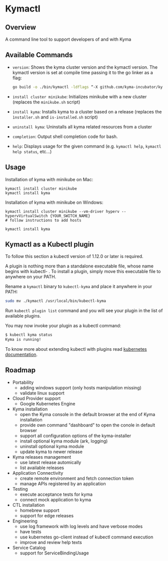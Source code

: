 # Kymactl

## Overview

A command line tool to support developers of and with Kyma

## Available Commands

- `version`: Shows the kyma cluster version and the kymactl version. The kymactl version is set at compile time passing it to the go linker as a flag:

    ```bash
    go build -o ./bin/kymactl -ldflags “-X github.com/kyma-incubator/kymactl/pkg/kymactl/cmd.Version=1.5.0” ./cmd/kymactl.go
    ```
- `install cluster minikube`: Initializes minikube with a new cluster (replaces the `minikube.sh` script) 
- `install kyma`: Installs kyma to a cluster based on a release (replaces the `ìnstaller.sh` and `is-installed.sh` script)
- `uninstall kyma`: Uninstalls all kyma related resources from a cluster
- `completion`: Output shell completion code for bash.
- `help`: Displays usage for the given command (e.g. `kymactl help`, `kymactl help status`, etc...)

## Usage

Installation of kyma with minikube on Mac:
```
kymactl install cluster minikube
kymactl install kyma
```

Installation of kyma with minikube on Windows:
```
kymactl install cluster minikube --vm-driver hyperv --hypervVirtualSwitch {YOUR_SWITCH_NAME}
# follow instructions to add hosts

kymactl install kyma
```

## Kymactl as a Kubectl plugin

To follow this section a kubectl version of 1.12.0 or later is required.

A plugin is nothing more than a standalone executable file, whose name begins with kubectl- . To install a plugin, simply move this executable file to anywhere on your PATH.

Rename a `kymactl` binary to `kubectl-kyma` and place it anywhere in your PATH:

```bash
sudo mv ./kymactl /usr/local/bin/kubectl-kyma
```

Run `kubectl plugin list` command and you will see your plugin in the list of available plugins.

You may now invoke your plugin as a kubectl command:

```bash
$ kubectl kyma status
Kyma is running!
```

To know more about extending kubectl with plugins read [kubernetes documentation](https://kubernetes.io/docs/tasks/extend-kubectl/kubectl-plugins/).

## Roadmap
- Portability
  - adding windows support (only hosts manipulation missing)
  - validate linux support
- Cloud Provider support
  - Google Kubernetes Engine
- Kyma installation
  - open the Kyma console in the default browser at the end of Kyma installation
  - provide own command "dashboard" to open the conole in default browser
  - support all configuration options of the kyma-installer
  - install optional kyma module (ark, logging)
  - uninstall optional kyma module
  - update kyma to newer release
- Kyma releases management
  - use latest release automically
  - list available releases
- Application Connectivity
  - create remote environment and fetch connection token
  - manage APIs registered by an application
- Testing
  - execute acceptance tests for kyma
  - connect mock application to kyma
- CTL installation
  - homebrew support
  - support for edge releases
- Engineering
  - use log framework with log levels and have verbose modes
  - have tests
  - use kubernetes go-client instead of kubectl command execution
  - improve and review help texts
- Service Catalog
  - support for ServiceBindingUsage
  